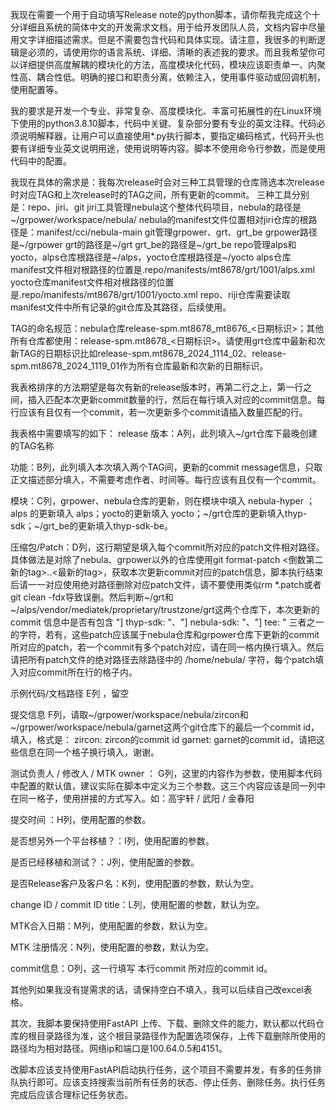 我现在需要一个用于自动填写Release note的python脚本，请你帮我完成这个十分详细且系统的简体中文的开发需求文档，用于给开发团队人员，文档内容中尽量用文字详细描述需求。但是不需要包含代码和具体实现。请注意，我很多的判断逻辑是必须的，请使用你的语言系统、详细、清晰的表述我的要求。而且我希望你可以详细提供高度解耦的模块化的方法，高度模块化代码，模块应该职责单一、内聚性高、耦合性低。明确的接口和职责分离，依赖注入，使用事件驱动或回调机制，使用配置等。

我的要求是开发一个专业、非常复杂、高度模块化、丰富可拓展性的在Linux环境下使用的python3.8.10脚本，代码中关键、复杂部分要有专业的英文注释。代码必须说明解释器，让用户可以直接使用*.py执行脚本，要指定编码格式，代码开头也要有详细专业英文说明用途，使用说明等内容。脚本不使用命令行参数，而是使用代码中的配置。

我现在具体的需求是：我每次release时会对三种工具管理的仓库筛选本次release时对应TAG和上次release时的TAG之间，所有更新的commit。
三种工具分别是：repo、jiri、git
jiri工具管理nebula这个整体代码项目，nebula的路径是~/grpower/workspace/nebula/
nebula的manifest文件位置相对jiri仓库的根路径是：manifest/cci/nebula-main
git管理grpower、grt、grt_be
grpower路径是~/grpower
grt的路径是~/grt
grt_be的路径是~/grt_be
repo管理alps和yocto，alps仓库根路径是~/alps，yocto仓库根路径是~/yocto
alps仓库manifest文件相对根路径的位置是.repo/manifests/mt8678/grt/1001/alps.xml
yocto仓库manifest文件相对根路径的位置是.repo/manifests/mt8678/grt/1001/yocto.xml
repo、riji仓库需要读取manifest文件中所有记录的git仓库及其路径，后续使用。

TAG的命名规范：nebula仓库release-spm.mt8678_mt8676_<日期标识>；其他所有仓库都使用：release-spm.mt8678_<日期标识>。请使用grt仓库中最新和次新TAG的日期标识比如release-spm.mt8678_2024_1114_02、release-spm.mt8678_2024_1119_01作为所有仓库最新和次新的日期标识。

我表格排序的方法期望是每次有新的release版本时，再第二行之上，第一行之间，插入匹配本次更新commit数量的行，然后在每行填入对应的commit信息。每行应该有且仅有一个commit，若一次更新多个commit请插入数量匹配的行。


我表格中需要填写的如下：
release 版本：A列，此列填入~/grt仓库下最晚创建的TAG名称

功能：B列，此列填入本次填入两个TAG间，更新的commit message信息，只取正文描述部分填入，不需要考虑作者、时间等。每行应该有且仅有一个commit。

模块：C列，grpower、nebula仓库的更新，则在模块中填入 nebula-hyper ；alps 的更新填入 alps；yocto的更新填入 yocto；~/grt仓库的更新填入thyp-sdk；~/grt_be的更新填入thyp-sdk-be。

压缩包/Patch：D列，这行期望是填入每个commit所对应的patch文件相对路径。具体做法是对除了nebula、grpower以外的仓库使用git format-patch <倒数第二新的tag>..<最新的tag>，获取本次更新commit对应的patch信息，脚本执行结束后请一一对应使用绝对路径删除对应patch文件，请不要使用类似rm *.patch或者git clean -fdx导致误删。然后判断~/grt和~/alps/vendor/mediatek/proprietary/trustzone/grt这两个仓库下，本次更新的commit 信息中是否有包含 "] thyp-sdk: "、"] nebula-sdk: "、"] tee: " 三者之一的字符，若有，这些patch应该属于nebula仓库和grpower仓库下更新的commit所对应的patch，若一个commit有多个patch对应，请在同一格内换行填入。然后请把所有patch文件的绝对路径去除路径中的 /home/nebula/ 字符，每个patch填入对应commit所在行的格子内。

示例代码/文档路径 E列 ，留空

提交信息 F列，请取~/grpower/workspace/nebula/zircon和~/grpower/workspace/nebula/garnet这两个git仓库下的最后一个commit id，填入，格式是：
zircon: zircon的commit id
garnet: garnet的commit id，请把这些信息在同一个格子换行填入，谢谢。

测试负责人 / 修改人 / MTK owner ： G列，这里的内容作为参数，使用脚本代码中配置的默认值，建议实际在脚本中定义为三个参数。这三个内容应该是同一列中在同一格子，使用拼接的方式写入。如：高宇轩 / 武阳 / 金春阳

提交时间 ：H列，使用配置的参数。

是否想另外一个平台移植？：I列，使用配置的参数。

是否已经移植和测试？：J列，使用配置的参数。

是否Release客户及客户名：K列，使用配置的参数，默认为空。

change ID / commit ID title：L列，使用配置的参数，默认为空。

MTK合入日期：M列，使用配置的参数，默认为空。

MTK 注册情况：N列，使用配置的参数，默认为空。

commit信息：O列，这一行填写 本行commit 所对应的commit id。

其他列如果我没有提需求的话，请保持空白不填入，我可以后续自己改excel表格。

其次，我脚本要保持使用FastAPI 上传、下载、删除文件的能力，默认都以代码仓库的根目录路径为准，这个根目录路径作为配置选项保存，上传下载删除所使用的路径均为相对路径。网络ip和端口是100.64.0.5和4151。

改脚本应该支持使用FastAPI启动执行任务，这个项目不需要并发，有多的任务排队执行即可。应该支持搜索当前所有任务的状态、停止任务、删除任务。执行任务完成后应该合理标记任务状态。
